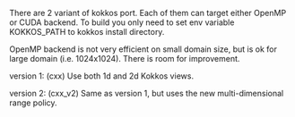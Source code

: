 There are 2 variant of kokkos port.
Each of them can target either OpenMP or CUDA backend.
To build you only need to set env variable KOKKOS_PATH
to kokkos install directory.

OpenMP backend is not very efficient on small domain size, but is ok
for large domain (i.e. 1024x1024).
There is room for improvement.

version 1: (cxx)
Use both 1d and 2d Kokkos views.

version 2: (cxx_v2)
Same as version 1, but uses the new multi-dimensional range policy.
